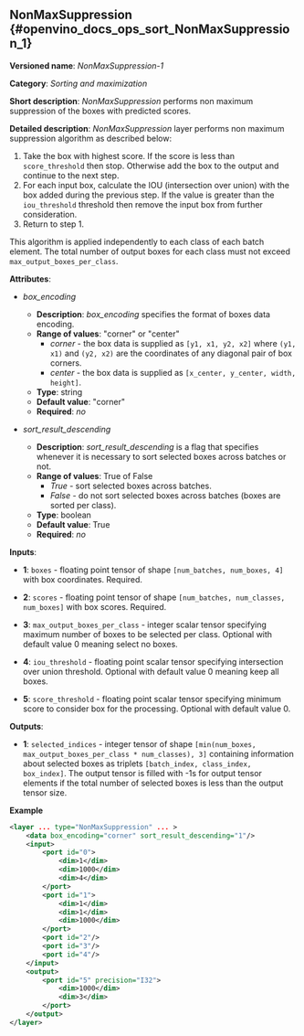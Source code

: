 ## NonMaxSuppression<a name="NonMaxSuppression"></a> {#openvino_docs_ops_sort_NonMaxSuppression_1}

**Versioned name**: *NonMaxSuppression-1*

**Category**: *Sorting and maximization*

**Short description**: *NonMaxSuppression* performs non maximum suppression of the boxes with predicted scores.

**Detailed description**: *NonMaxSuppression* layer performs non maximum suppression algorithm as described below:

1.  Take the box with highest score. If the score is less than `score_threshold` then stop. Otherwise add the box to the
output and continue to the next step.
2.  For each input box, calculate the IOU (intersection over union) with the box added during the previous step. If the
value is greater than the `iou_threshold` threshold then remove the input box from further consideration.
3.  Return to step 1.

This algorithm is applied independently to each class of each batch element. The total number of output boxes for each
class must not exceed `max_output_boxes_per_class`.

**Attributes**:

* *box_encoding*

  * **Description**: *box_encoding* specifies the format of boxes data encoding.
  * **Range of values**: "corner" or "center"
    * *corner* - the box data is supplied as `[y1, x1, y2, x2]` where `(y1, x1)` and `(y2, x2)` are the coordinates of any diagonal pair of box corners.
    * *center* - the box data is supplied as `[x_center, y_center, width, height]`.
  * **Type**: string
  * **Default value**: "corner"
  * **Required**: *no*

* *sort_result_descending*

  * **Description**: *sort_result_descending* is a flag that specifies whenever it is necessary to sort selected boxes across batches or not.
  * **Range of values**: True of False
    * *True* - sort selected boxes across batches.
    * *False* - do not sort selected boxes across batches (boxes are sorted per class).
  * **Type**: boolean
  * **Default value**: True
  * **Required**: *no*

**Inputs**:

*   **1**: `boxes` - floating point tensor of shape `[num_batches, num_boxes, 4]` with box coordinates. Required.

*   **2**: `scores` - floating point tensor of shape `[num_batches, num_classes, num_boxes]` with box scores. Required.

*   **3**: `max_output_boxes_per_class` - integer scalar tensor specifying maximum number of boxes to be selected per class. Optional with default value 0 meaning select no boxes.

*   **4**: `iou_threshold` - floating point scalar tensor specifying intersection over union threshold. Optional with default value 0 meaning keep all boxes.

*   **5**: `score_threshold` - floating point scalar tensor specifying minimum score to consider box for the processing. Optional with default value 0.

**Outputs**:

*   **1**: `selected_indices` - integer tensor of shape `[min(num_boxes, max_output_boxes_per_class * num_classes), 3]` containing information about selected boxes as triplets `[batch_index, class_index, box_index]`.
The output tensor is filled with -1s for output tensor elements if the total number of selected boxes is less than the output tensor size.

**Example**

```xml
<layer ... type="NonMaxSuppression" ... >
    <data box_encoding="corner" sort_result_descending="1"/>
    <input>
        <port id="0">
            <dim>1</dim>
            <dim>1000</dim>
            <dim>4</dim>
        </port>
        <port id="1">
            <dim>1</dim>
            <dim>1</dim>
            <dim>1000</dim>
        </port>
        <port id="2"/>
        <port id="3"/>
        <port id="4"/>
    </input>
    <output>
        <port id="5" precision="I32">
            <dim>1000</dim>
            <dim>3</dim>
        </port>
    </output>
</layer>
```